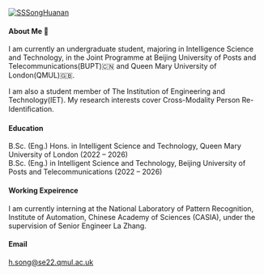 [![SSSongHuanan](https://img.shields.io/badge/SSSongHuanan-github-blue?logo=github)](https://github.com/SSSongHuanan)

#### About Me 👋

I am currently an undergraduate student, majoring in Intelligence Science and Technology, in the Joint Programme at Beijing University of Posts and Telecommunications(BUPT)🇨🇳 and Queen Mary University of London(QMUL)🇬🇧.

I am also a student member of The Institution of Engineering and Technology(IET). My research interests cover Cross-Modality Person Re-Identiﬁcation.

#### Education

B.Sc. (Eng.) Hons. in Intelligent Science and Technology, Queen Mary University of London (2022 – 2026)  
B.Sc. (Eng.) in Intelligent Science and Technology, Beijing University of Posts and Telecommunications (2022 – 2026)

#### Working Expeirence

I am currently interning at the National Laboratory of Pattern Recognition, Institute of Automation, Chinese Academy of Sciences (CASIA), under the supervision of Senior Engineer La Zhang.

#### Email

h.song@se22.qmul.ac.uk
